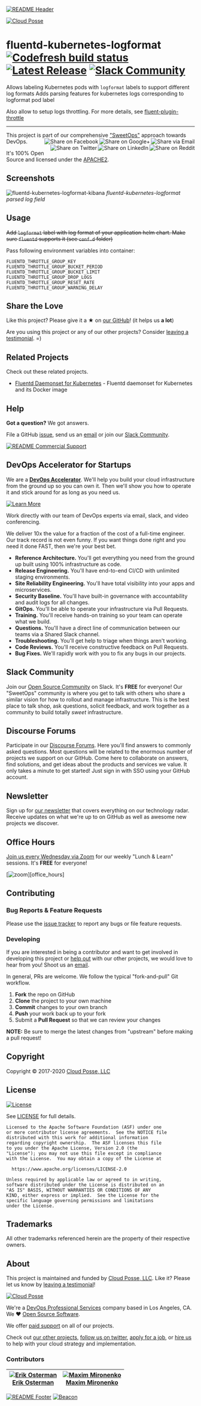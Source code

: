 <!-- 














  ** DO NOT EDIT THIS FILE
  ** 
  ** This file was automatically generated by the `build-harness`. 
  ** 1) Make all changes to `README.yaml` 
  ** 2) Run `make init` (you only need to do this once)
  ** 3) Run`make readme` to rebuild this file. 
  **
  ** (We maintain HUNDREDS of open source projects. This is how we maintain our sanity.)
  **















  -->
[![README Header][readme_header_img]][readme_header_link]

[![Cloud Posse][logo]](https://cpco.io/homepage)

# fluentd-kubernetes-logformat [![Codefresh build status](https://g.codefresh.io/api/badges/pipeline/cloudposse/cloudposse%2Ffluentd-kubernetes-daemonset%2Flogformat-build?type=cf-1)](https://g.codefresh.io/public/accounts/cloudposse/pipelines/5d1a38bf75796224106797ed) [![Latest Release](https://img.shields.io/github/release/cloudposse/fluentd-kubernetes-logformat.svg)](https://github.com/cloudposse/fluentd-kubernetes-logformat/releases/latest) [![Slack Community](https://slack.cloudposse.com/badge.svg)](https://slack.cloudposse.com)



Allows labeling Kubernetes pods with `logformat` labels to support different log formats
Adds parsing features for kubernetes logs corresponding to logformat pod label

Also allow to setup logs throttling. For more details, see [fluent-plugin-throttle](https://github.com/rubrikinc/fluent-plugin-throttle)


---

This project is part of our comprehensive ["SweetOps"](https://cpco.io/sweetops) approach towards DevOps. 
[<img align="right" title="Share via Email" src="https://docs.cloudposse.com/images/ionicons/ios-email-outline-2.0.1-16x16-999999.svg"/>][share_email]
[<img align="right" title="Share on Google+" src="https://docs.cloudposse.com/images/ionicons/social-googleplus-outline-2.0.1-16x16-999999.svg" />][share_googleplus]
[<img align="right" title="Share on Facebook" src="https://docs.cloudposse.com/images/ionicons/social-facebook-outline-2.0.1-16x16-999999.svg" />][share_facebook]
[<img align="right" title="Share on Reddit" src="https://docs.cloudposse.com/images/ionicons/social-reddit-outline-2.0.1-16x16-999999.svg" />][share_reddit]
[<img align="right" title="Share on LinkedIn" src="https://docs.cloudposse.com/images/ionicons/social-linkedin-outline-2.0.1-16x16-999999.svg" />][share_linkedin]
[<img align="right" title="Share on Twitter" src="https://docs.cloudposse.com/images/ionicons/social-twitter-outline-2.0.1-16x16-999999.svg" />][share_twitter]




It's 100% Open Source and licensed under the [APACHE2](LICENSE).











## Screenshots


![fluentd-kubernetes-logformat-kibana](https://uc4f11deb775c4f5a8d3f4a96d86.dl.dropboxusercontent.com/cd/0/inline/Aj8_PZU5bgy5hw46vFMo4OvpKc8YDH8zaW7-8cYMuQh262OTyjk-J9ZPcDi0ww-yM3rhip-Ls7n1xsHVwtad5UXWcx4D3BpJjqXh8p0Gc7wrdQ/file)
*fluentd-kubernetes-logformat parsed log field*



## Usage




~~Add `logformat` label with log format of your application helm chart. Make sure `fluentd` supports it (see `conf.d` folder)~~

Pass following environment variables into container:
```code
FLUENTD_THROTTLE_GROUP_KEY
FLUENTD_THROTTLE_GROUP_BUCKET_PERIOD
FLUENTD_THROTTLE_GROUP_BUCKET_LIMIT
FLUENTD_THROTTLE_GROUP_DROP_LOGS
FLUENTD_THROTTLE_GROUP_RESET_RATE
FLUENTD_THROTTLE_GROUP_WARNING_DELAY
```








## Share the Love 

Like this project? Please give it a ★ on [our GitHub](https://github.com/cloudposse/fluentd-kubernetes-logformat)! (it helps us **a lot**) 

Are you using this project or any of our other projects? Consider [leaving a testimonial][testimonial]. =)


## Related Projects

Check out these related projects.

- [Fluentd Daemonset for Kubernetes](https://github.com/cloudposse/fluentd-kubernetes-daemonset) - Fluentd daemonset for Kubernetes and its Docker image



## Help

**Got a question?** We got answers. 

File a GitHub [issue](https://github.com/cloudposse/fluentd-kubernetes-logformat/issues), send us an [email][email] or join our [Slack Community][slack].

[![README Commercial Support][readme_commercial_support_img]][readme_commercial_support_link]

## DevOps Accelerator for Startups


We are a [**DevOps Accelerator**][commercial_support]. We'll help you build your cloud infrastructure from the ground up so you can own it. Then we'll show you how to operate it and stick around for as long as you need us. 

[![Learn More](https://img.shields.io/badge/learn%20more-success.svg?style=for-the-badge)][commercial_support]

Work directly with our team of DevOps experts via email, slack, and video conferencing.

We deliver 10x the value for a fraction of the cost of a full-time engineer. Our track record is not even funny. If you want things done right and you need it done FAST, then we're your best bet.

- **Reference Architecture.** You'll get everything you need from the ground up built using 100% infrastructure as code.
- **Release Engineering.** You'll have end-to-end CI/CD with unlimited staging environments.
- **Site Reliability Engineering.** You'll have total visibility into your apps and microservices.
- **Security Baseline.** You'll have built-in governance with accountability and audit logs for all changes.
- **GitOps.** You'll be able to operate your infrastructure via Pull Requests.
- **Training.** You'll receive hands-on training so your team can operate what we build.
- **Questions.** You'll have a direct line of communication between our teams via a Shared Slack channel.
- **Troubleshooting.** You'll get help to triage when things aren't working.
- **Code Reviews.** You'll receive constructive feedback on Pull Requests.
- **Bug Fixes.** We'll rapidly work with you to fix any bugs in our projects.

## Slack Community

Join our [Open Source Community][slack] on Slack. It's **FREE** for everyone! Our "SweetOps" community is where you get to talk with others who share a similar vision for how to rollout and manage infrastructure. This is the best place to talk shop, ask questions, solicit feedback, and work together as a community to build totally *sweet* infrastructure.

## Discourse Forums

Participate in our [Discourse Forums][discourse]. Here you'll find answers to commonly asked questions. Most questions will be related to the enormous number of projects we support on our GitHub. Come here to collaborate on answers, find solutions, and get ideas about the products and services we value. It only takes a minute to get started! Just sign in with SSO using your GitHub account.

## Newsletter

Sign up for [our newsletter][newsletter] that covers everything on our technology radar.  Receive updates on what we're up to on GitHub as well as awesome new projects we discover. 

## Office Hours

[Join us every Wednesday via Zoom][office_hours] for our weekly "Lunch & Learn" sessions. It's **FREE** for everyone! 

[![zoom](https://img.cloudposse.com/fit-in/200x200/https://cloudposse.com/wp-content/uploads/2019/08/Powered-by-Zoom.png")][office_hours]

## Contributing

### Bug Reports & Feature Requests

Please use the [issue tracker](https://github.com/cloudposse/fluentd-kubernetes-logformat/issues) to report any bugs or file feature requests.

### Developing

If you are interested in being a contributor and want to get involved in developing this project or [help out](https://cpco.io/help-out) with our other projects, we would love to hear from you! Shoot us an [email][email].

In general, PRs are welcome. We follow the typical "fork-and-pull" Git workflow.

 1. **Fork** the repo on GitHub
 2. **Clone** the project to your own machine
 3. **Commit** changes to your own branch
 4. **Push** your work back up to your fork
 5. Submit a **Pull Request** so that we can review your changes

**NOTE:** Be sure to merge the latest changes from "upstream" before making a pull request!


## Copyright

Copyright © 2017-2020 [Cloud Posse, LLC](https://cpco.io/copyright)



## License 

[![License](https://img.shields.io/badge/License-Apache%202.0-blue.svg)](https://opensource.org/licenses/Apache-2.0) 

See [LICENSE](LICENSE) for full details.

    Licensed to the Apache Software Foundation (ASF) under one
    or more contributor license agreements.  See the NOTICE file
    distributed with this work for additional information
    regarding copyright ownership.  The ASF licenses this file
    to you under the Apache License, Version 2.0 (the
    "License"); you may not use this file except in compliance
    with the License.  You may obtain a copy of the License at

      https://www.apache.org/licenses/LICENSE-2.0

    Unless required by applicable law or agreed to in writing,
    software distributed under the License is distributed on an
    "AS IS" BASIS, WITHOUT WARRANTIES OR CONDITIONS OF ANY
    KIND, either express or implied.  See the License for the
    specific language governing permissions and limitations
    under the License.









## Trademarks

All other trademarks referenced herein are the property of their respective owners.

## About

This project is maintained and funded by [Cloud Posse, LLC][website]. Like it? Please let us know by [leaving a testimonial][testimonial]!

[![Cloud Posse][logo]][website]

We're a [DevOps Professional Services][hire] company based in Los Angeles, CA. We ❤️  [Open Source Software][we_love_open_source].

We offer [paid support][commercial_support] on all of our projects.  

Check out [our other projects][github], [follow us on twitter][twitter], [apply for a job][jobs], or [hire us][hire] to help with your cloud strategy and implementation.



### Contributors

|  [![Erik Osterman][osterman_avatar]][osterman_homepage]<br/>[Erik Osterman][osterman_homepage] | [![Maxim Mironenko][maximmi_avatar]][maximmi_homepage]<br/>[Maxim Mironenko][maximmi_homepage] |
|---|---|

  [osterman_homepage]: https://github.com/osterman
  [osterman_avatar]: https://img.cloudposse.com/150x150/https://github.com/osterman.png
  [maximmi_homepage]: https://github.com/maximmi
  [maximmi_avatar]: https://img.cloudposse.com/150x150/https://github.com/maximmi.png

[![README Footer][readme_footer_img]][readme_footer_link]
[![Beacon][beacon]][website]

  [logo]: https://cloudposse.com/logo-300x69.svg
  [docs]: https://cpco.io/docs?utm_source=github&utm_medium=readme&utm_campaign=cloudposse/fluentd-kubernetes-logformat&utm_content=docs
  [website]: https://cpco.io/homepage?utm_source=github&utm_medium=readme&utm_campaign=cloudposse/fluentd-kubernetes-logformat&utm_content=website
  [github]: https://cpco.io/github?utm_source=github&utm_medium=readme&utm_campaign=cloudposse/fluentd-kubernetes-logformat&utm_content=github
  [jobs]: https://cpco.io/jobs?utm_source=github&utm_medium=readme&utm_campaign=cloudposse/fluentd-kubernetes-logformat&utm_content=jobs
  [hire]: https://cpco.io/hire?utm_source=github&utm_medium=readme&utm_campaign=cloudposse/fluentd-kubernetes-logformat&utm_content=hire
  [slack]: https://cpco.io/slack?utm_source=github&utm_medium=readme&utm_campaign=cloudposse/fluentd-kubernetes-logformat&utm_content=slack
  [linkedin]: https://cpco.io/linkedin?utm_source=github&utm_medium=readme&utm_campaign=cloudposse/fluentd-kubernetes-logformat&utm_content=linkedin
  [twitter]: https://cpco.io/twitter?utm_source=github&utm_medium=readme&utm_campaign=cloudposse/fluentd-kubernetes-logformat&utm_content=twitter
  [testimonial]: https://cpco.io/leave-testimonial?utm_source=github&utm_medium=readme&utm_campaign=cloudposse/fluentd-kubernetes-logformat&utm_content=testimonial
  [office_hours]: https://cloudposse.com/office-hours?utm_source=github&utm_medium=readme&utm_campaign=cloudposse/fluentd-kubernetes-logformat&utm_content=office_hours
  [newsletter]: https://cpco.io/newsletter?utm_source=github&utm_medium=readme&utm_campaign=cloudposse/fluentd-kubernetes-logformat&utm_content=newsletter
  [discourse]: https://ask.sweetops.com/?utm_source=github&utm_medium=readme&utm_campaign=cloudposse/fluentd-kubernetes-logformat&utm_content=discourse
  [email]: https://cpco.io/email?utm_source=github&utm_medium=readme&utm_campaign=cloudposse/fluentd-kubernetes-logformat&utm_content=email
  [commercial_support]: https://cpco.io/commercial-support?utm_source=github&utm_medium=readme&utm_campaign=cloudposse/fluentd-kubernetes-logformat&utm_content=commercial_support
  [we_love_open_source]: https://cpco.io/we-love-open-source?utm_source=github&utm_medium=readme&utm_campaign=cloudposse/fluentd-kubernetes-logformat&utm_content=we_love_open_source
  [terraform_modules]: https://cpco.io/terraform-modules?utm_source=github&utm_medium=readme&utm_campaign=cloudposse/fluentd-kubernetes-logformat&utm_content=terraform_modules
  [readme_header_img]: https://cloudposse.com/readme/header/img
  [readme_header_link]: https://cloudposse.com/readme/header/link?utm_source=github&utm_medium=readme&utm_campaign=cloudposse/fluentd-kubernetes-logformat&utm_content=readme_header_link
  [readme_footer_img]: https://cloudposse.com/readme/footer/img
  [readme_footer_link]: https://cloudposse.com/readme/footer/link?utm_source=github&utm_medium=readme&utm_campaign=cloudposse/fluentd-kubernetes-logformat&utm_content=readme_footer_link
  [readme_commercial_support_img]: https://cloudposse.com/readme/commercial-support/img
  [readme_commercial_support_link]: https://cloudposse.com/readme/commercial-support/link?utm_source=github&utm_medium=readme&utm_campaign=cloudposse/fluentd-kubernetes-logformat&utm_content=readme_commercial_support_link
  [share_twitter]: https://twitter.com/intent/tweet/?text=fluentd-kubernetes-logformat&url=https://github.com/cloudposse/fluentd-kubernetes-logformat
  [share_linkedin]: https://www.linkedin.com/shareArticle?mini=true&title=fluentd-kubernetes-logformat&url=https://github.com/cloudposse/fluentd-kubernetes-logformat
  [share_reddit]: https://reddit.com/submit/?url=https://github.com/cloudposse/fluentd-kubernetes-logformat
  [share_facebook]: https://facebook.com/sharer/sharer.php?u=https://github.com/cloudposse/fluentd-kubernetes-logformat
  [share_googleplus]: https://plus.google.com/share?url=https://github.com/cloudposse/fluentd-kubernetes-logformat
  [share_email]: mailto:?subject=fluentd-kubernetes-logformat&body=https://github.com/cloudposse/fluentd-kubernetes-logformat
  [beacon]: https://ga-beacon.cloudposse.com/UA-76589703-4/cloudposse/fluentd-kubernetes-logformat?pixel&cs=github&cm=readme&an=fluentd-kubernetes-logformat

